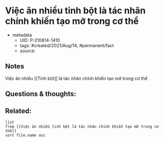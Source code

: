 ---
---

# Việc ăn nhiều tinh bột là tác nhân chính khiến tạo mỡ trong cơ thể

- metadata
	- UID: P-210814-1410
	- tags: #created/2021/Aug/14, #permanent/fact 
	- source: 

## Notes
Việc ăn nhiều [[Tinh bột]] là tác nhân chính khiến tạo mỡ trong cơ thể

## Questions & thoughts:

## Related:
```dataview
list
from [[Việc ăn nhiều tinh bột là tác nhân chính khiến tạo mỡ trong cơ thể]]
sort file.name asc
```
